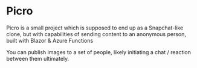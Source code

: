 # Picro
Picro is a small project which is supposed to end up as a Snapchat-like clone, but with capabilities of sending content to an anonymous person, built with Blazor & Azure Functions

You can publish images to a set of people, likely initiating a chat / reaction between them ultimately.
